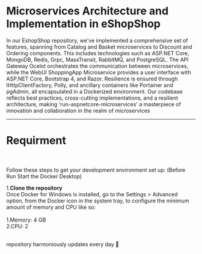 # Microservices Architecture and Implementation in eShopShop
In our EshopShop repository, we've implemented a comprehensive set of features, spanning from Catalog and Basket microservices to Discount and Ordering components. This includes technologies such as ASP.NET Core, MongoDB, Redis, Grpc, MassTransit, RabbitMQ, and PostgreSQL. The API Gateway Ocelot orchestrates the communication between microservices, while the WebUI ShoppingApp Microservice provides a user interface with ASP.NET Core, Bootstrap 4, and Razor. Resilience is ensured through IHttpClientFactory, Polly, and ancillary containers like Portainer and pgAdmin, all encapsulated in a Dockerized environment. Our codebase reflects best practices, cross-cutting implementations, and a resilient architecture, making 'run-aspnetcore-microservices' a masterpiece of innovation and collaboration in the realm of microservices
<hr/>
<h1><b>Requirment</b></h1><br><br>
Follow these steps to get your development environment set up: (Before Run Start the Docker Desktop)

1.<b>Clone the repository</b><br>
Once Docker for Windows is installed, go to the Settings > Advanced option, from the Docker icon in the system tray, to configure the minimum amount of memory and CPU like so:<br><br>
   1.Memory: 4 GB<br>
   2.CPU: 2<br><br>











repository harmoniously updates every day 👷
